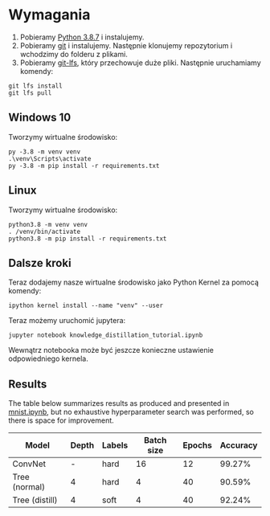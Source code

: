 # Wymagania
1. Pobieramy [Python 3.8.7](https://www.python.org/downloads/release/python-387/) i instalujemy. 
2. Pobieramy [git](https://git-scm.com/downloads) i instalujemy.
Następnie klonujemy repozytorium i wchodzimy do folderu z plikami.
3. Pobieramy [git-lfs](https://git-lfs.github.com/), który przechowuje duże pliki. Następnie uruchamiamy komendy:
```
git lfs install
git lfs pull
```

## Windows 10
Tworzymy wirtualne środowisko:
```
py -3.8 -m venv venv
.\venv\Scripts\activate
py -3.8 -m pip install -r requirements.txt
```

## Linux
Tworzymy wirtualne środowisko:
```
python3.8 -m venv venv
. /venv/bin/activate
python3.8 -m pip install -r requirements.txt
```

## Dalsze kroki
Teraz dodajemy nasze wirtualne środowisko jako Python Kernel za pomocą komendy:
```
ipython kernel install --name "venv" --user
```
Teraz możemy uruchomić jupytera:
```
jupyter notebook knowledge_distillation_tutorial.ipynb
```
Wewnątrz notebooka może być jeszcze konieczne ustawienie odpowiedniego kernela.

## Results
The table below summarizes results as produced and presented in [mnist.ipynb](mnist.ipynb), but no exhaustive hyperparameter search was performed, so there is space for improvement.

| Model          | Depth | Labels | Batch size | Epochs | Accuracy |
|----------------|-------|--------|------------|--------|----------|
| ConvNet        | -     | hard   | 16         | 12     | 99.27%   |
| Tree (normal)  | 4     | hard   | 4          | 40     | 90.59%   |
| Tree (distill) | 4     | soft   | 4          | 40     | 92.24%   |

